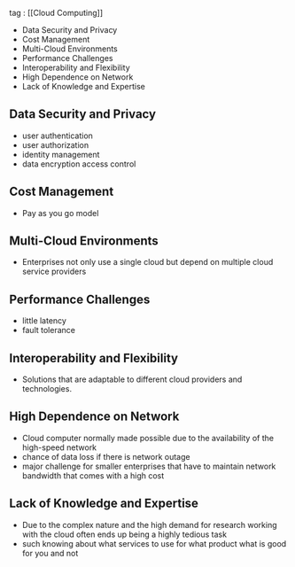 tag : [[Cloud Computing]]

- Data Security and Privacy
- Cost Management 
- Multi-Cloud Environments 
- Performance Challenges 
- Interoperability and Flexibility 
- High Dependence on Network 
- Lack of Knowledge and Expertise

## Data Security and Privacy

- user authentication 
- user authorization 
- identity management 
- data encryption access control

## Cost Management

- Pay as you go model 

## Multi-Cloud Environments

- Enterprises not only use a single cloud but depend on multiple cloud service providers

## Performance Challenges

- little latency
- fault tolerance

## Interoperability and Flexibility

- Solutions that are adaptable to different cloud providers and technologies.

## High Dependence on Network
- Cloud computer normally made possible due to the availability of the high-speed network
- chance of data loss if there  is network outage 
- major challenge for smaller enterprises that have to maintain network bandwidth that comes with a high cost

## Lack of Knowledge and Expertise
- Due to the complex nature and the high demand for research working with the cloud often ends up being a highly tedious task
- such knowing about what services to use for what product what is good for you and not 